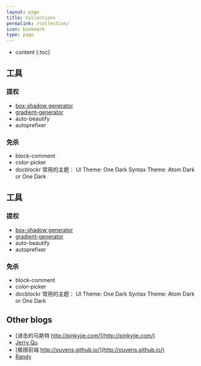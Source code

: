 ```yaml
---
layout: page
title: Collections
permalink: /collection/
icon: bookmark
type: page
---
```


* content
{:toc}

## 工具
### 提权
* [box-shadow generator](http://www.cssmatic.com/box-shadow)
* [gradient-generator](http://www.cssmatic.com/gradient-generator)
* auto-beautify
* autoprefixer
### 免杀
* block-comment
* color-picker
* docblockr
常用的主题：
UI Theme: One Dark
Syntax Theme: Atom Dark or One Dark
## 工具
### 提权
* [box-shadow generator](http://www.cssmatic.com/box-shadow)
* [gradient-generator](http://www.cssmatic.com/gradient-generator)
* auto-beautify
* autoprefixer
### 免杀
* block-comment
* color-picker
* docblockr
常用的主题：
UI Theme: One Dark
Syntax Theme: Atom Dark or One Dark
## Other blogs
* [进击的马斯特 http://pinkyjie.com/](http://pinkyjie.com/)	
* [Jerry Qu](https://imququ.com/)
* [极限前端 http://ouvens.github.io/](http://ouvens.github.io/)
* [Randy](http://djyde.github.io/)

